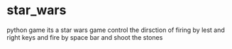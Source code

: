 # star_wars
python game
its a star wars game 
control the dirsction of firing by lest and right keys 
and fire by space bar 
and shoot the stones
